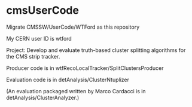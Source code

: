 cmsUserCode
===========

Migrate CMSSW/UserCode/WTFord as this repository

My CERN user ID is wtford

Project:  Develop and evaluate truth-based cluster splitting algorithms for the CMS strip tracker.

Producer code is in wtfRecoLocalTracker/SplitClustersProducer

Evaluation code is in detAnalysis/ClusterNtuplizer

(An evaluation packaged written by Marco Cardacci is in detAnalysis/ClusterAnalyzer.)
